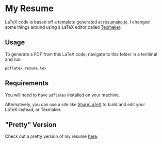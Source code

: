 # My Resume
LaTeX code is based off a template generated at [resumake.io](https://resumake.io). I changed some things around using a LaTeX editor called [Texmaker](http://www.xm1math.net/texmaker/).

## Usage
To generate a PDF from this LaTeX code, navigate to this folder in a terminal and run:

    pdflatex resume.tex

## Requirements
You will need to have `pdflatex` installed on your machine.

Alternatively, you can use a site like [ShareLaTeX](https://sharelatex.com) to build and edit your LaTeX instead, or Texmaker.

## "Pretty" Version
Check out a pretty version of my resume [here](http://matvarughese.me/pretty-resume.pdf).
